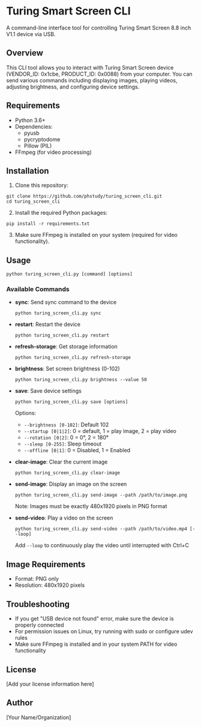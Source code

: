 # Turing Smart Screen CLI

A command-line interface tool for controlling Turing Smart Screen 8.8 inch V1.1 device via USB.

## Overview

This CLI tool allows you to interact with Turing Smart Screen device (VENDOR_ID: 0x1cbe, PRODUCT_ID: 0x0088) from your computer. You can send various commands including displaying images, playing videos, adjusting brightness, and configuring device settings.

## Requirements

- Python 3.6+
- Dependencies:
  - pyusb
  - pycryptodome
  - Pillow (PIL)
- FFmpeg (for video processing)

## Installation

1. Clone this repository:
```
git clone https://github.com/phstudy/turing_screen_cli.git
cd turing_screen_cli
```

2. Install the required Python packages:
```
pip install -r requirements.txt
```

3. Make sure FFmpeg is installed on your system (required for video functionality).

## Usage

```
python turing_screen_cli.py [command] [options]
```

### Available Commands

- **sync**: Send sync command to the device
  ```
  python turing_screen_cli.py sync
  ```

- **restart**: Restart the device
  ```
  python turing_screen_cli.py restart
  ```

- **refresh-storage**: Get storage information
  ```
  python turing_screen_cli.py refresh-storage
  ```

- **brightness**: Set screen brightness (0-102)
  ```
  python turing_screen_cli.py brightness --value 50
  ```

- **save**: Save device settings
  ```
  python turing_screen_cli.py save [options]
  ```
  Options:
  - `--brightness [0-102]`: Default 102
  - `--startup [0|1|2]`: 0 = default, 1 = play image, 2 = play video
  - `--rotation [0|2]`: 0 = 0°, 2 = 180°
  - `--sleep [0-255]`: Sleep timeout
  - `--offline [0|1]`: 0 = Disabled, 1 = Enabled

- **clear-image**: Clear the current image
  ```
  python turing_screen_cli.py clear-image
  ```

- **send-image**: Display an image on the screen
  ```
  python turing_screen_cli.py send-image --path /path/to/image.png
  ```
  Note: Images must be exactly 480x1920 pixels in PNG format

- **send-video**: Play a video on the screen
  ```
  python turing_screen_cli.py send-video --path /path/to/video.mp4 [--loop]
  ```
  Add `--loop` to continuously play the video until interrupted with Ctrl+C

## Image Requirements

- Format: PNG only
- Resolution: 480x1920 pixels

## Troubleshooting

- If you get "USB device not found" error, make sure the device is properly connected
- For permission issues on Linux, try running with sudo or configure udev rules
- Make sure FFmpeg is installed and in your system PATH for video functionality

## License

[Add your license information here]

## Author

[Your Name/Organization]